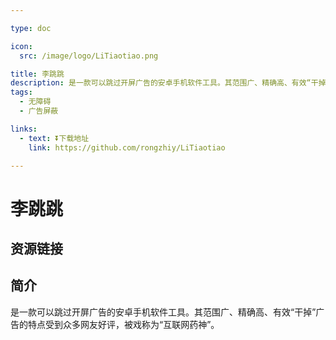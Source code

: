 ```yaml
---

type: doc

icon:
  src: /image/logo/LiTiaotiao.png

title: 李跳跳
description: 是一款可以跳过开屏广告的安卓手机软件工具。其范围广、精确高、有效“干掉”广告的特点受到众多网友好评，被戏称为“互联网药神”。
tags:
  - 无障碍
  - 广告屏蔽

links:
  - text: ⏬下载地址
    link: https://github.com/rongzhiy/LiTiaotiao

---
```


<ShowLogo />

# 李跳跳

<ShowTags />

<ShowBreadcrumb />

## 资源链接

<ShowLinks />

## 简介

是一款可以跳过开屏广告的安卓手机软件工具。其范围广、精确高、有效“干掉”广告的特点受到众多网友好评，被戏称为“互联网药神”。
